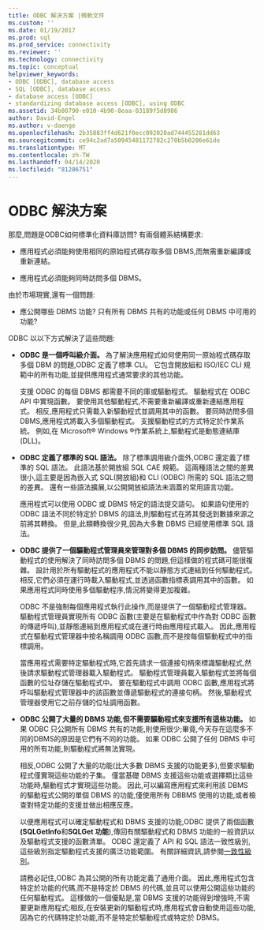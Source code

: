 ```yaml
---
title: ODBC 解決方案 |微軟文件
ms.custom: ''
ms.date: 01/19/2017
ms.prod: sql
ms.prod_service: connectivity
ms.reviewer: ''
ms.technology: connectivity
ms.topic: conceptual
helpviewer_keywords:
- ODBC [ODBC], database access
- SQL [ODBC], database access
- database access [ODBC]
- standardizing database access [ODBC], using ODBC
ms.assetid: 34b80790-e010-4b90-8eaa-03189f5d8986
author: David-Engel
ms.author: v-daenge
ms.openlocfilehash: 2b35883ff4d621f0ecc092020ad744455281dd63
ms.sourcegitcommit: ce94c2ad7a50945481172782c270b5b0206e61de
ms.translationtype: MT
ms.contentlocale: zh-TW
ms.lasthandoff: 04/14/2020
ms.locfileid: "81286751"
---
```

# <a name="the-odbc-solution"></a>ODBC 解決方案
那麼,問題是ODBC如何標準化資料庫訪問? 有兩個體系結構要求:  
  
-   應用程式必須能夠使用相同的原始程式碼存取多個 DBMS,而無需重新編譯或重新連結。  
  
-   應用程式必須能夠同時訪問多個 DBMS。  
  
 由於市場現實,還有一個問題:  
  
-   應公開哪些 DBMS 功能? 只有所有 DBMS 共有的功能或任何 DBMS 中可用的功能?  
  
 ODBC 以以下方式解決了這些問題:  
  
-   **ODBC 是一個呼叫級介面。** 為了解決應用程式如何使用同一原始程式碼存取多個 DBM 的問題,ODBC 定義了標準 CLI。 它包含開放組和 ISO/IEC CLI 規範中的所有功能,並提供應用程式通常要求的其他功能。  
  
     支援 ODBC 的每個 DBMS 都需要不同的庫或驅動程式。 驅動程式在 ODBC API 中實現函數。 要使用其他驅動程式,不需要重新編譯或重新連結應用程式。 相反,應用程式只需載入新驅動程式並調用其中的函數。 要同時訪問多個 DBMS,應用程式將載入多個驅動程式。 支援驅動程式的方式特定於作業系統。 例如,在 Microsoft® Windows ®作業系統上,驅動程式是動態連結庫 (DLL)。  
  
-   **ODBC 定義了標準的 SQL 語法。** 除了標準調用級介面外,ODBC 還定義了標準的 SQL 語法。 此語法基於開放組 SQL CAE 規範。 這兩種語法之間的差異很小,這主要是因為嵌入式 SQL(開放組)和 CLI (ODBC) 所需的 SQL 語法之間的差異。 還有一些語法擴展,以公開開放組語法未涵蓋的常用語言功能。  
  
     應用程式可以使用 ODBC 或 DBMS 特定的語法提交語句。 如果語句使用的 ODBC 語法不同於特定於 DBMS 的語法,則驅動程式在將其發送到數據來源之前將其轉換。 但是,此類轉換很少見,因為大多數 DBMS 已經使用標準 SQL 語法。  
  
-   **ODBC 提供了一個驅動程式管理員來管理對多個 DBMS 的同步訪問。** 儘管驅動程式的使用解決了同時訪問多個 DBMS 的問題,但這樣做的程式碼可能很複雜。 設計用於所有驅動程式的應用程式不能以靜態方式連結到任何驅動程式。 相反,它們必須在運行時載入驅動程式,並透過函數指標表調用其中的函數。 如果應用程式同時使用多個驅動程序,情況將變得更加複雜。  
  
     ODBC 不是強制每個應用程式執行此操作,而是提供了一個驅動程式管理器。 驅動程式管理員實現所有 ODBC 函數(主要是在驅動程式中作為對 ODBC 函數的傳遞呼叫),並靜態連結到應用程式或在運行時由應用程式載入。 因此,應用程式在驅動程式管理器中按名稱調用 ODBC 函數,而不是按每個驅動程式中的指標調用。  
  
     當應用程式需要特定驅動程式時,它首先請求一個連接句柄來標識驅動程式,然後請求驅動程式管理器載入驅動程式。 驅動程式管理員載入驅動程式並將每個函數的位址存儲在驅動程式中。 要在驅動程式中調用 ODBC 函數,應用程式將呼叫驅動程式管理器中的該函數並傳遞驅動程式的連接句柄。 然後,驅動程式管理器使用它之前存儲的位址調用函數。  
  
-   **ODBC 公開了大量的 DBMS 功能,但不需要驅動程式來支援所有這些功能。** 如果 ODBC 只公開所有 DBMS 共有的功能,則使用很少;畢竟,今天存在這麼多不同的DBMS的原因是它們有不同的功能。 如果 ODBC 公開了任何 DBMS 中可用的所有功能,則驅動程式將無法實現。  
  
     相反,ODBC 公開了大量的功能(比大多數 DBMS 支援的功能更多),但要求驅動程式僅實現這些功能的子集。 僅當基礎 DBMS 支援這些功能或選擇類比這些功能時,驅動程式才實現這些功能。 因此,可以編寫應用程式來利用該 DBMS 的驅動程式公開的單個 DBMS 的功能,僅使用所有 DBBMS 使用的功能,或者檢查對特定功能的支援並做出相應反應。  
  
     以便應用程式可以確定驅動程式和 DBMS 支援的功能,ODBC 提供了兩個函數 **(SQLGetInfo**和**SQLGet 功能**),傳回有關驅動程式和 DBMS 功能的一般資訊以及驅動程式支援的函數清單。 ODBC 還定義了 API 和 SQL 語法一致性級別,這些級別指定驅動程式支援的廣泛功能範圍。 有關詳細資訊,請參閱[一致性級別](../../odbc/reference/develop-app/conformance-levels.md)。  
  
     請務必記住,ODBC 為其公開的所有功能定義了通用介面。 因此,應用程式包含特定於功能的代碼,而不是特定於 DBMS 的代碼,並且可以使用公開這些功能的任何驅動程式。 這樣做的一個優點是,當 DBMS 支援的功能得到增強時,不需要更新應用程式;相反,在安裝更新的驅動程式時,應用程式會自動使用這些功能,因為它的代碼特定於功能,而不是特定於驅動程式或特定於 DBMS。

